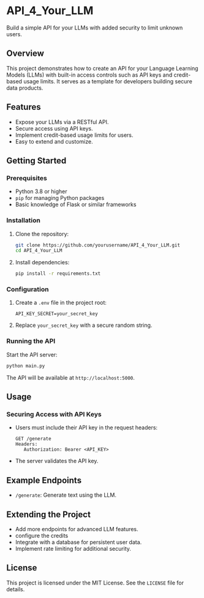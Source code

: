 # API_4_Your_LLM

Build a simple API for your LLMs with added security to limit unknown users.

## Overview

This project demonstrates how to create an API for your Language Learning Models (LLMs) with built-in access controls such as API keys and credit-based usage limits. It serves as a template for developers building secure data products.

## Features

- Expose your LLMs via a RESTful API.
- Secure access using API keys.
- Implement credit-based usage limits for users.
- Easy to extend and customize.

## Getting Started

### Prerequisites

- Python 3.8 or higher
- `pip` for managing Python packages
- Basic knowledge of Flask or similar frameworks

### Installation

1. Clone the repository:
    ```bash
    git clone https://github.com/yourusername/API_4_Your_LLM.git
    cd API_4_Your_LLM
    ```

2. Install dependencies:
    ```bash
    pip install -r requirements.txt
    ```

### Configuration

1. Create a `.env` file in the project root:
    ```env
    API_KEY_SECRET=your_secret_key
    ```

2. Replace `your_secret_key` with a secure random string.

### Running the API

Start the API server:
```bash
python main.py
```

The API will be available at `http://localhost:5000`.

## Usage

### Securing Access with API Keys

- Users must include their API key in the request headers:
  ```http
  GET /generate
  Headers:
     Authorization: Bearer <API_KEY>
  ```

- The server validates the API key.

## Example Endpoints

- `/generate`: Generate text using the LLM.

## Extending the Project

- Add more endpoints for advanced LLM features.
- configure the credits
- Integrate with a database for persistent user data.
- Implement rate limiting for additional security.

## License

This project is licensed under the MIT License. See the `LICENSE` file for details.
